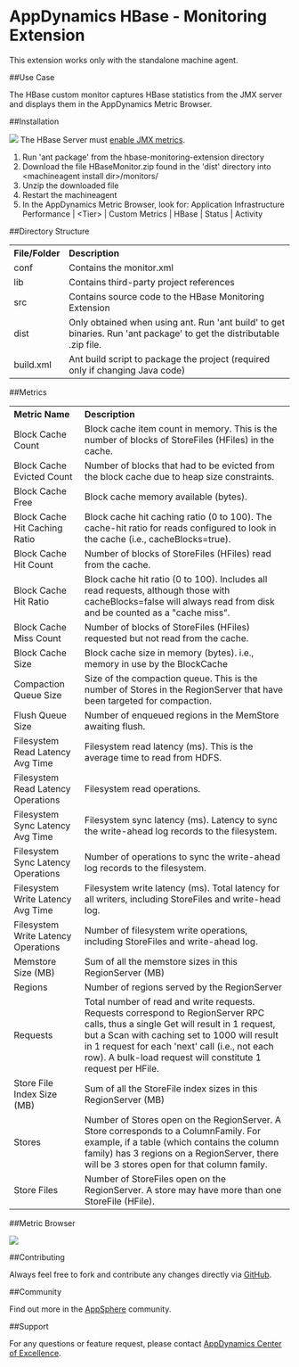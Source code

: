 # AppDynamics HBase - Monitoring Extension

This extension works only with the standalone machine agent.

##Use Case

The HBase custom monitor captures HBase statistics from the JMX server and displays them in the AppDynamics Metric Browser.


##Installation

![](images/emoticons/warning.gif) The HBase Server must [enable JMX metrics](http://hbase.apache.org/metrics.html).

1. Run 'ant package' from the hbase-monitoring-extension directory
2. Download the file HBaseMonitor.zip found in the 'dist' directory into \<machineagent install dir\>/monitors/
3. Unzip the downloaded file
4. Restart the machineagent
5. In the AppDynamics Metric Browser, look for: Application Infrastructure Performance | \<Tier\> | Custom Metrics | HBase | Status | Activity


##Directory Structure

<table><tbody>
<tr>
<th align="left"> File/Folder </th>
<th align="left"> Description </th>
</tr>
<tr>
<td class='confluenceTd'> conf </td>
<td class='confluenceTd'> Contains the monitor.xml </td>
</tr>
<tr>
<td class='confluenceTd'> lib </td>
<td class='confluenceTd'> Contains third-party project references </td>
</tr>
<tr>
<td class='confluenceTd'> src </td>
<td class='confluenceTd'> Contains source code to the HBase Monitoring Extension </td>
</tr>
<tr>
<td class='confluenceTd'> dist </td>
<td class='confluenceTd'> Only obtained when using ant. Run 'ant build' to get binaries. Run 'ant package' to get the distributable .zip file. </td>
</tr>
<tr>
<td class='confluenceTd'> build.xml </td>
<td class='confluenceTd'> Ant build script to package the project (required only if changing Java code) </td>
</tr>
</tbody>
</table>


##Metrics


<table class='confluenceTable'><tbody>
<tr>
<th align="left"> Metric Name </th>
<th align="left"> Description </th>
</tr>
<tr>
<td align="left"> Block Cache Count </td>
<td align="left"> Block cache item count in memory. This is the number of blocks of StoreFiles (HFiles) in the cache. </td>
</tr>
<tr>
<td align="left"> Block Cache Evicted Count </td>
<td align="left"> Number of blocks that had to be evicted from the block cache due to heap size constraints. </td>
</tr>
<tr>
<td align="left"> Block Cache Free </td>
<td align="left"> Block cache memory available (bytes). </td>
</tr>
<tr>
<td align="left"> Block Cache Hit Caching Ratio </td>
<td align="left"> Block cache hit caching ratio (0 to 100). The cache-hit ratio for reads configured to look in the cache (i.e., cacheBlocks=true). </td>
</tr>
<tr>
<td align="left"> Block Cache Hit Count </td>
<td align="left"> Number of blocks of StoreFiles (HFiles) read from the cache. </td>
</tr>
<tr>
<td align="left"> Block Cache Hit Ratio </td>
<td align="left"> Block cache hit ratio (0 to 100). Includes all read requests, although those with cacheBlocks=false will always read from disk and be counted as a "cache miss". </td>
</tr>
<tr>
<td align="left"> Block Cache Miss Count </td>
<td align="left"> Number of blocks of StoreFiles (HFiles) requested but not read from the cache. </td>
</tr>
<tr>
<td align="left"> Block Cache Size </td>
<td align="left"> Block cache size in memory (bytes). i.e., memory in use by the BlockCache </td>
</tr>
<tr>
<td align="left"> Compaction Queue Size </td>
<td align="left"> Size of the compaction queue. This is the number of Stores in the RegionServer that have been targeted for compaction. </td>
</tr>
<tr>
<td align="left"> Flush Queue Size </td>
<td align="left"> Number of enqueued regions in the MemStore awaiting flush. </td>
</tr>
<tr>
<td align="left"> Filesystem Read Latency Avg Time </td>
<td align="left"> Filesystem read latency (ms). This is the average time to read from HDFS. </td>
</tr>
<tr>
<td align="left"> Filesystem Read Latency Operations </td>
<td align="left"> Filesystem read operations. </td>
</tr>
<tr>
<td align="left"> Filesystem Sync Latency Avg Time </td>
<td align="left"> Filesystem sync latency (ms). Latency to sync the write-ahead log records to the filesystem. </td>
</tr>
<tr>
<td align="left"> Filesystem Sync Latency Operations </td>
<td align="left"> Number of operations to sync the write-ahead log records to the filesystem. </td>
</tr>
<tr>
<td align="left"> Filesystem Write Latency Avg Time </td>
<td align="left"> Filesystem write latency (ms). Total latency for all writers, including StoreFiles and write-head log. </td>
</tr>
<tr>
<td align="left"> Filesystem Write Latency Operations </td>
<td align="left"> Number of filesystem write operations, including StoreFiles and write-ahead log. </td>
</tr>
<tr>
<td align="left"> Memstore Size (MB) </td>
<td align="left"> Sum of all the memstore sizes in this RegionServer (MB) </td>
</tr>
<tr>
<td align="left"> Regions </td>
<td align="left"> Number of regions served by the RegionServer </td>
</tr>
<tr>
<td align="left"> Requests </td>
<td align="left"> Total number of read and write requests. Requests correspond to RegionServer RPC calls, thus a single Get will result in 1 request, but a Scan with caching set to 1000 will result in 1 request for each 'next' call (i.e., not each row). A bulk-load request will constitute 1 request per HFile. </td>
</tr>
<tr>
<td align="left"> Store File Index Size (MB) </td>
<td align="left"> Sum of all the StoreFile index sizes in this RegionServer (MB) </td>
</tr>
<tr>
<td align="left"> Stores </td>
<td align="left"> Number of Stores open on the RegionServer. A Store corresponds to a ColumnFamily. For example, if a table (which contains the column family) has 3 regions on a RegionServer, there will be 3 stores open for that column family. </td>
</tr>
<tr>
<td align="left"> Store Files </td>
<td align="left"> Number of StoreFiles open on the RegionServer. A store may have more than one StoreFile (HFile). </td>
</tr>
</tbody>
</table>


##Metric Browser


![](http://appsphere.appdynamics.com/t5/image/serverpage/image-id/71i2A4082FA8329124C/image-size/original?v=mpbl-1&px=-1)


##Contributing

Always feel free to fork and contribute any changes directly via [GitHub](https://github.com/Appdynamics/hbase-monitoring-extension).

##Community

Find out more in the [AppSphere](http://appsphere.appdynamics.com/t5/Extensions/HBase-Monitoring-Extension/idi-p/829) community.

##Support

For any questions or feature request, please contact [AppDynamics Center of Excellence](mailto:ace-request@appdynamics.com).
